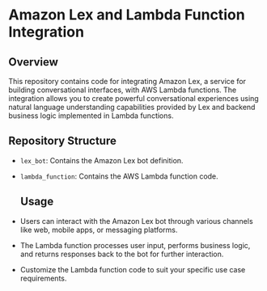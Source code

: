 # Amazon Lex and Lambda Function Integration

## Overview
This repository contains code for integrating Amazon Lex, a service for building conversational interfaces, with AWS Lambda functions. The integration allows you to create powerful conversational experiences using natural language understanding capabilities provided by Lex and backend business logic implemented in Lambda functions.

## Repository Structure
- `lex_bot`: Contains the Amazon Lex bot definition.
- `lambda_function`: Contains the AWS Lambda function code.

  ## Usage
- Users can interact with the Amazon Lex bot through various channels like web, mobile apps, or messaging platforms.
- The Lambda function processes user input, performs business logic, and returns responses back to the bot for further interaction.
- Customize the Lambda function code to suit your specific use case requirements.

